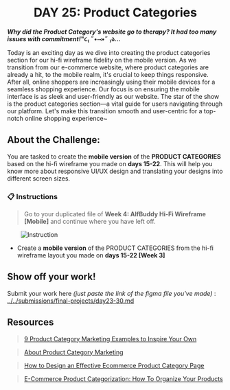 **<h1 align="center"> DAY 25: Product Categories</h1>**
**_Why did the Product Category's website go to therapy? It had too many issues with commitment!_"૮₍ ˶•⤙•˶ ₎ა...**


Today is an exciting day as we dive into creating the product categories section for our hi-fi wireframe fidelity on the mobile version. As we transition from our e-commerce website, where product categories are already a hit, to the mobile realm, it's crucial to keep things responsive. After all, online shoppers are increasingly using their mobile devices for a seamless shopping experience. Our focus is on ensuring the mobile interface is as sleek and user-friendly as our website. The star of the show is the product categories section—a vital guide for users navigating through our platform. Let's make this transition smooth and user-centric for a top-notch online shopping experience~

## **About the Challenge:**

You are tasked to create the **mobile version** of the **PRODUCT CATEGORIES** based on the hi-fi wireframe you made on **days 15-22**. This will help you know more about responsive UI/UX design and translating your designs into different screen sizes.

### 📋 Instructions

> Go to your duplicated file of **Week 4: AlfBuddy Hi-Fi Wireframe [Mobile]** and continue where you have left off.

&nbsp;&nbsp;&nbsp;&nbsp;&nbsp;&nbsp;&nbsp;&nbsp;<img src="https://github.com/xialuna/AWSCC-CodeQuest-UI-UX/assets/115876263/968afcf2-2802-4d9b-895a-61332c0fc0bf" alt="Instruction"/>
<br/>

-   Create a **mobile version** of the PRODUCT CATEGORIES from the hi-fi wireframe layout you made on **days 15-22 [Week 3]**

## Show off your work!

Submit your work here _(just paste the link of the figma file you've made)_ : <a href ="../../submissions/final-projects/day23-30.md" target="_blank">../../submissions/final-projects/day23-30.md</a>

## Resources

> <a href="https://blog.hubspot.com/marketing/product-category-marketing" target="_blank">9 Product Category Marketing Examples to Inspire Your Own</a>

> <a href="https://www.snipp.com/what-is-product-category-marketing" target="_blank">About Product Category Marketing</a>

> <a href="https://thegood.com/insights/product-category-page/" target="_blank">How to Design an Effective Ecommerce Product Category Page</a>

> <a href="https://www.gorgias.com/blog/ecommerce-product-categorization" target="_blank">E-Commerce Product Categorization: How To Organize Your Products</a>
